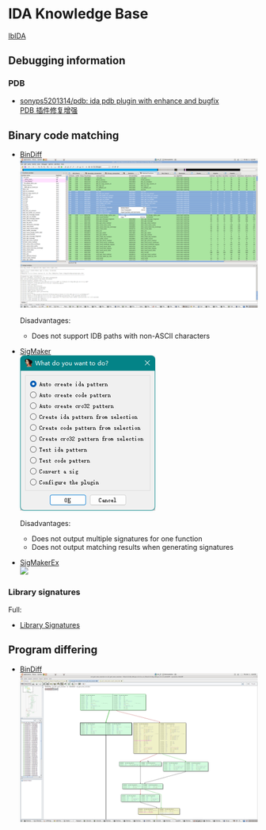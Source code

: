 # IDA Knowledge Base
[IbIDA](IbIDA)

## Debugging information
### PDB
- [sonyps5201314/pdb: ida pdb plugin with enhance and bugfix](https://github.com/sonyps5201314/pdb)  
  [PDB 插件修复增强](https://bbs.pediy.com/thread-266189.htm)

## Binary code matching
- [BinDiff](https://www.zynamics.com/software.html)  
  ![](images/BinDiff-MatchedFunctions.png)

  Disadvantages:
  - Does not support IDB paths with non-ASCII characters

- [SigMaker](https://github.com/ajkhoury/SigMaker-x64)  
  ![](images/SigMaker.png)

  Disadvantages:
  - Does not output multiple signatures for one function
  - Does not output matching results when generating signatures

- [SigMakerEx](https://github.com/kweatherman/sigmakerex)  
  ![](https://github.com/kweatherman/sigmakerex/blob/ad4182201abff782faa2be3b8a47af1e36b2c20b/images/main.png?raw=true)

### Library signatures
Full:
- [Library Signatures](https://github.com/Chaoses-Ib/library-signatures)

## Program differing
- [BinDiff](https://www.zynamics.com/software.html)  
  ![](images/BinDiff-CombinedView.png)